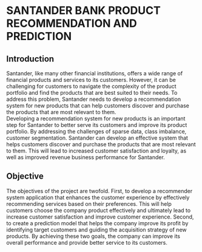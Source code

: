# SANTANDER BANK PRODUCT RECOMMENDATION AND PREDICTION

## Introduction
Santander, like many other financial institutions, offers a wide range of financial products and services to its customers. However, it can be challenging for customers to navigate the complexity of the product portfolio and find the products that are best suited to their needs. To address this problem, Santander needs to develop a recommendation system for new products that can help customers discover and purchase the products that are most relevant to them.<br>
Developing a recommendation system for new products is an important step for Santander to better serve its customers and improve its product portfolio. By addressing the challenges of sparse data, class imbalance, customer segmentation. Santander can develop an effective system that helps customers discover and purchase the products that are most relevant to them. This will lead to increased customer satisfaction and loyalty, as well as improved revenue business performance for Santander.
## Objective
The objectives of the project are twofold. First, to develop a recommender system application that enhances the customer experience by effectively recommending services based on their preferences. This will help customers choose the company product effectively and ultimately lead to increase customer satisfaction and improve customer experience. Second, to create a prediction model that helps the company improve its profit by identifying target customers and guiding the acquisition strategy of new products. By achieving these two goals, the company can improve its overall performance and provide better service to its customers.
